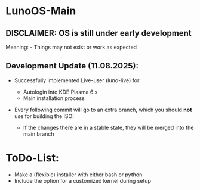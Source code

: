 # LunoOS-Main

## DISCLAIMER: OS is still under early development
Meaning: - Things may not exist or work as expected

## Development Update (11.08.2025):
  - Successfully implemented Live-user (luno-live) for:
      - Autologin into KDE Plasma 6.x
      - Main installation process

  - Every following commit will go to an extra branch, which you should **not** use for building     the ISO!
      - If the changes there are in a stable state, they will be merged into the main branch

# ToDo-List:
  - Make a (flexible) installer with either bash or python
  - Include the option for a customized kernel during setup
